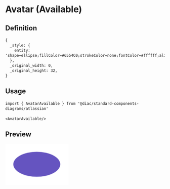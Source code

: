 # Avatar (Available)

## Definition

```
{
  _style: { 
    entity: 'shape=ellipse;fillColor=#6554C0;strokeColor=none;fontColor=#ffffff;align=center;verticalAlign=middle;whiteSpace=wrap;fontSize=17;fontStyle=1;html=1;sketch=0;',
  },
  _original_width: 0,
  _original_height: 32,
}
```

## Usage

```
import { AvatarAvailable } from '@diac/standard-components-diagrams/atlassian'

<AvatarAvailable/>
```

## Preview

<img src="./avatar-available.png" width="200"/>
